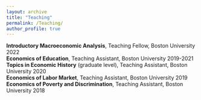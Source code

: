 ```yaml
---
layout: archive
title: "Teaching"
permalink: /Teaching/
author_profile: true
---
```


**Introductory Macroeconomic Analysis**, Teaching Fellow, Boston University 2022        
**Economics of Education**, Teaching Assistant, Boston University 2019-2021     
**Topics in Economic History** (graduate level), Teaching Assistant, Boston University 2020            
**Economics of Labor Market**, Teaching Assistant, Boston University 2019      
**Economics of Poverty and Discrimination**, Teaching Assistant, Boston University 2018        


